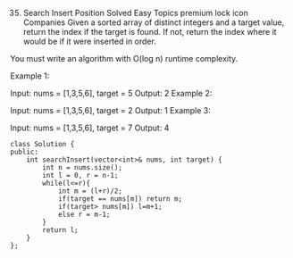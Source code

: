 35. Search Insert Position
    Solved
    Easy
    Topics
    premium lock icon
    Companies
    Given a sorted array of distinct integers and a target value, return the index if the target is found. If not, return the index where it would be if it were inserted in order.

You must write an algorithm with O(log n) runtime complexity.

Example 1:

Input: nums = [1,3,5,6], target = 5
Output: 2
Example 2:

Input: nums = [1,3,5,6], target = 2
Output: 1
Example 3:

Input: nums = [1,3,5,6], target = 7
Output: 4

```
class Solution {
public:
    int searchInsert(vector<int>& nums, int target) {
        int n = nums.size();
        int l = 0, r = n-1;
        while(l<=r){
            int m = (l+r)/2;
            if(target == nums[m]) return m;
            if(target> nums[m]) l=m+1;
            else r = m-1;
        }
        return l;
    }
};
```
